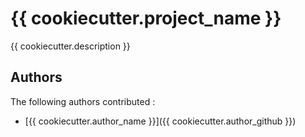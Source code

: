# {{ cookiecutter.project_name }}

{{ cookiecutter.description }}

## Authors
The following authors contributed :
- [{{ cookiecutter.author_name }}]({{ cookiecutter.author_github }})
